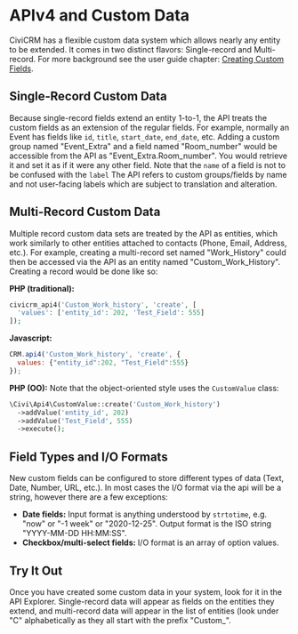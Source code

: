 # APIv4 and Custom Data

CiviCRM has a flexible custom data system which allows nearly any entity to be extended. It comes in two distinct flavors: Single-record and Multi-record. For more background see the user guide chapter: [Creating Custom Fields](https://docs.civicrm.org/user/en/latest/organising-your-data/creating-custom-fields/).

## Single-Record Custom Data

Because single-record fields extend an entity 1-to-1, the API treats the custom fields as an extension of the regular fields. For example, normally an Event has fields like `id`, `title`, `start_date`, `end_date`, etc. Adding a custom group named "Event_Extra" and a field named "Room_number" would be accessible from the API as "Event_Extra.Room_number". You would retrieve it and set it as if it were any other field. Note that the `name` of a field is not to be confused with the `label` The API refers to custom groups/fields by name and not user-facing labels which are subject to translation and alteration.

## Multi-Record Custom Data

Multiple record custom data sets are treated by the API as entities, which work similarly to other entities attached to contacts (Phone, Email, Address, etc.). For example, creating a multi-record set named "Work_History" could then be accessed via the API as an entity named "Custom_Work_History". Creating a record would be done like so:

**PHP (traditional):**
```php
civicrm_api4('Custom_Work_history', 'create', [
  'values': ['entity_id': 202, 'Test_Field': 555]
]);
```
**Javascript:**
```javascript
CRM.api4('Custom_Work_history', 'create', {
  values: {"entity_id":202, "Test_Field":555}
});
```

**PHP (OO):** Note that the object-oriented style uses the `CustomValue` class:

```php
\Civi\Api4\CustomValue::create('Custom_Work_history')
  ->addValue('entity_id', 202)
  ->addValue('Test_Field', 555)
  ->execute();
```

## Field Types and I/O Formats

New custom fields can be configured to store different types of data (Text, Date, Number, URL, etc.). In most cases the I/O format via the api will be a string, however there are a few exceptions:

- **Date fields:** Input format is anything understood by `strtotime`, e.g. "now" or "-1 week" or "2020-12-25". Output format is the ISO string "YYYY-MM-DD HH:MM:SS".
- **Checkbox/multi-select fields:** I/O format is an array of option values.

## Try It Out

Once you have created some custom data in your system, look for it in the API Explorer. Single-record data will appear as fields on the entities they extend, and multi-record data will appear in the list of entities (look under "C" alphabetically as they all start with the prefix "Custom_".

